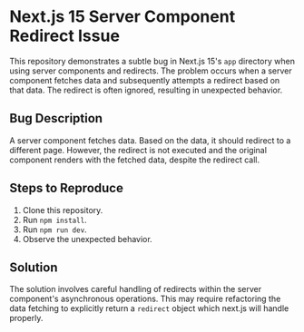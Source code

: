 # Next.js 15 Server Component Redirect Issue

This repository demonstrates a subtle bug in Next.js 15's `app` directory when using server components and redirects.  The problem occurs when a server component fetches data and subsequently attempts a redirect based on that data.  The redirect is often ignored, resulting in unexpected behavior.

## Bug Description
A server component fetches data.  Based on the data, it should redirect to a different page. However, the redirect is not executed and the original component renders with the fetched data, despite the redirect call.

## Steps to Reproduce
1. Clone this repository.
2. Run `npm install`.
3. Run `npm run dev`.
4. Observe the unexpected behavior.

## Solution
The solution involves careful handling of redirects within the server component's asynchronous operations.  This may require refactoring the data fetching to explicitly return a `redirect` object which next.js will handle properly.